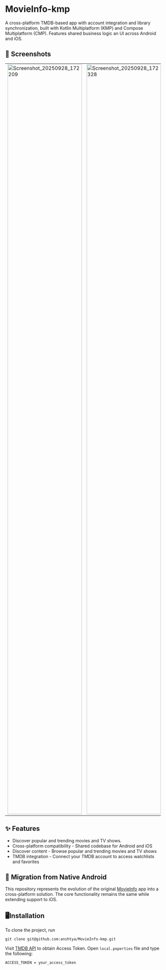 # MovieInfo-kmp
A cross-platform TMDB-based app with account integration and library synchronization, built with Kotlin Multiplatform (KMP) and Compose Multiplatform (CMP). Features shared business logic an UI across Android and iOS.

## 📸 Screenshots
|   |   |   |   |
|---|---|---|---|
| <img width="240" height="2424" alt="Screenshot_20250928_172209" src="https://github.com/user-attachments/assets/779ec179-574b-4c68-93e6-65de09a8b178" /> | <img width="240" height="2424" alt="Screenshot_20250928_172328" src="https://github.com/user-attachments/assets/f6945d86-71d0-4748-be75-61d8ef8b8bcf" /> | <img width="240" height="2424" alt="Screenshot_20250928_173654" src="https://github.com/user-attachments/assets/89ba4967-e1e1-4b9c-bbec-67421c88818a" /> | <img width="240" height="2424" alt="Screenshot_20250928_172344" src="https://github.com/user-attachments/assets/62cb6c9c-bfba-4881-b623-b837c71d1886" /> |

## ✨ Features
- Discover popular and trending movies and TV shows.
- Cross-platform compatibility - Shared codebase for Android and iOS
- Discover content - Browse popular and trending movies and TV shows
- TMDB integration - Connect your TMDB account to access watchlists and favorites

## 🔄 Migration from Native Android
This repository represents the evolution of the original [MovieInfo](https://github.com/anshtya/MovieInfo) app into a cross-platform solution. The core functionality remains the same while extending support to iOS.

## 🖥️Installation
To clone the project, run

```
git clone git@github.com:anshtya/MovieInfo-kmp.git
```

Visit [TMDB API](https://api.tmdb.org/) to obtain Access Token. Open `local.poperties` file and type the following:
```
ACCESS_TOKEN = your_access_token
```
